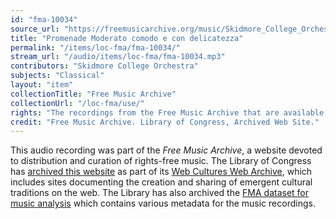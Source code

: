 ```yaml
---
id: "fma-10034"
source_url: "https://freemusicarchive.org/music/Skidmore_College_Orchestra/Mussorgskys_Pictures_at_an_Exhibition/Promenade_Moderato_comodo_e_con_delicatezza"
title: "Promenade Moderato comodo e con delicatezza"
permalink: "/items/loc-fma/fma-10034/"
stream_url: "/audio/items/loc-fma/fma-10034.mp3"
contributors: "Skidmore College Orchestra"
subjects: "Classical"
layout: "item"
collectionTitle: "Free Music Archive"
collectionUrl: "/loc-fma/use/"
rights: "The recordings from the Free Music Archive that are available on Citizen DJ have a CC0 1.0 Universal License (Public Domain Dedication) which means you can copy, modify, distribute and perform the work, even for commercial purposes, all without asking permission."
credit: "Free Music Archive. Library of Congress, Archived Web Site."
---
```


This audio recording was part of the _Free Music Archive_, a website devoted to distribution and curation of rights-free music. The Library of Congress has [archived this website](https://www.loc.gov/item/lcwaN0026492/) as part of its [Web Cultures Web Archive](https://www.loc.gov/collections/web-cultures-web-archive/about-this-collection/), which includes sites documenting the creation and sharing of emergent cultural traditions on the web. The Library has also archived the [FMA dataset for music analysis](https://catalog.loc.gov/vwebv/search?searchCode=LCCN&searchArg=2018655052&searchType=1&permalink=y) which contains various metadata for the music recordings.